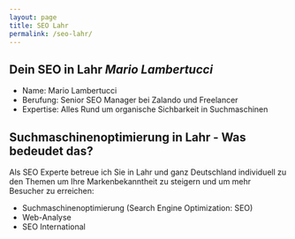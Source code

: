 ```yaml
---
layout: page
title: SEO Lahr
permalink: /seo-lahr/
---
```



## Dein SEO in Lahr *Mario Lambertucci*

- Name: Mario Lambertucci
- Berufung: Senior SEO Manager bei Zalando und Freelancer
- Expertise: Alles Rund um organische Sichbarkeit in Suchmaschinen

## Suchmaschinenoptimierung in Lahr - Was bedeudet das?
Als SEO Experte betreue ich Sie in Lahr und ganz Deutschland individuell zu den Themen um Ihre Markenbekanntheit zu steigern und um mehr Besucher zu erreichen:

- Suchmaschinenoptimierung (Search Engine Optimization: SEO)
- Web-Analyse
- SEO International 
